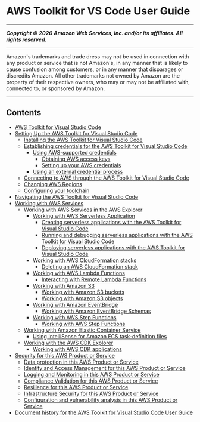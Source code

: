# AWS Toolkit for VS Code User Guide

-----
*****Copyright &copy; 2020 Amazon Web Services, Inc. and/or its affiliates. All rights reserved.*****

-----
Amazon's trademarks and trade dress may not be used in 
     connection with any product or service that is not Amazon's, 
     in any manner that is likely to cause confusion among customers, 
     or in any manner that disparages or discredits Amazon. All other 
     trademarks not owned by Amazon are the property of their respective
     owners, who may or may not be affiliated with, connected to, or 
     sponsored by Amazon.

-----
## Contents
+ [AWS Toolkit for Visual Studio Code](welcome.md)
+ [Setting Up the AWS Toolkit for Visual Studio Code](setting-up.md)
   + [Installing the AWS Toolkit for Visual Studio Code](setup-toolkit.md)
   + [Establishing credentials for the AWS Toolkit for Visual Studio Code](establish-credentials.md)
      + [Using AWS-supported credentials](aws-credentials.md)
         + [Obtaining AWS access keys](obtain-credentials.md)
         + [Setting up your AWS credentials](setup-credentials.md)
      + [Using an external credential process](external-credential-process.md)
   + [Connecting to AWS through the AWS Toolkit for Visual Studio Code](connect.md)
   + [Changing AWS Regions](setup-region.md)
   + [Configuring your toolchain](setup-toolchain.md)
+ [Navigating the AWS Toolkit for Visual Studio Code](toolkit-navigation.md)
+ [Working with AWS Services](working-with-aws.md)
   + [Working with AWS Services in the AWS Explorer](aws-explorer.md)
      + [Working with AWS Serverless Application](serverless-apps.md)
         + [Creating serverless applications with the AWS Toolkit for Visual Studio Code](create-sam.md)
         + [Running and debugging serverless applications with the AWS Toolkit for Visual Studio Code](run-debug-sam-app.md)
         + [Deploying serverless applications with the AWS Toolkit for Visual Studio Code](deploy-serverless-app.md)
      + [Working with AWS CloudFormation stacks](cloudformation.md)
         + [Deleting an AWS CloudFormation stack](cloudformation-delete.md)
      + [Working with AWS Lambda Functions](building-lambda.md)
         + [Interacting with Remote Lambda Functions](remote-lambda.md)
      + [Working with Amazon S3](s3.md)
         + [Working with Amazon S3 buckets](work-with-S3-buckets.md)
         + [Working with Amazon S3 objects](work-with-S3-objects.md)
      + [Working with Amazon EventBridge](eventbridge.md)
         + [Working with Amazon EventBridge Schemas](eventbridge-schemas.md)
      + [Working with AWS Step Functions](stepfunctions.md)
         + [Working with AWS Step Functions](bulding-stepfunctions.md)
   + [Working with Amazon Elastic Container Service](ecs.md)
      + [Using IntelliSense for Amazon ECS task-definition files](ecs-definition-files.md)
   + [Working with the AWS CDK Explorer](cdk-explorer.md)
      + [Working with AWS CDK applications](aws-cdk-apps.md)
+ [Security for this AWS Product or Service](security.md)
   + [Data protection in this AWS Product or Service](data-protection.md)
   + [Identity and Access Management for this AWS Product or Service](security-iam.md)
   + [Logging and Monitoring in this AWS Product or Service](logging-and-monitoring.md)
   + [Compliance Validation for this AWS Product or Service](compliance-validation.md)
   + [Resilience for this AWS Product or Service](disaster-recovery-resiliency.md)
   + [Infrastructure Security for this AWS Product or Service](infrastructure-security.md)
   + [Configuration and vulnerability analysis in this AWS Product or Service](configuration-and-vulnerability-analysis.md)
+ [Document history for the AWS Toolkit for Visual Studio Code User Guide](doc-history.md)